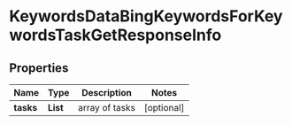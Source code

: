 # KeywordsDataBingKeywordsForKeywordsTaskGetResponseInfo


## Properties

| Name | Type | Description | Notes |
|------------ | ------------- | ------------- | -------------|
**tasks** | **List<KeywordsDataBingKeywordsForKeywordsTaskGetTaskInfo>** | array of tasks |[optional]|